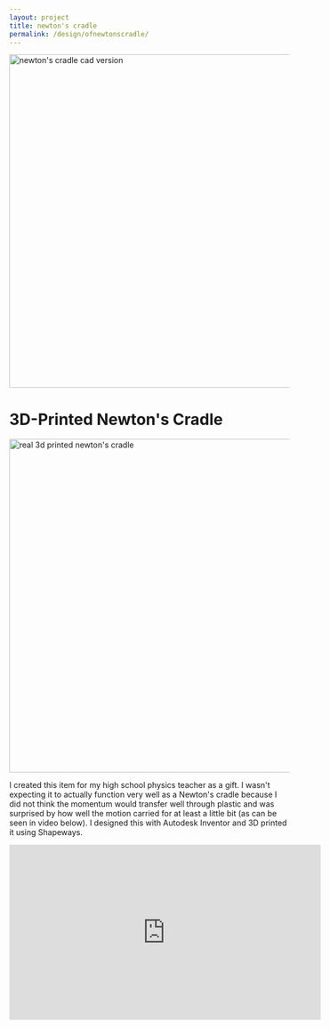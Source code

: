 ```yaml
---
layout: project
title: newton's cradle
permalink: /design/ofnewtonscradle/
---
```

<img src="../../assets/images/newtons+cradle+shapeways.png" alt="newton's cradle cad version" width="600"/>

# 3D-Printed Newton's Cradle

<img src="../../assets/images/realnewtonscradle.jpg" alt="real 3d printed newton's cradle" width="600"/>

I created this item for my high school physics teacher as a gift. I wasn't expecting it to actually function very well as a Newton's cradle because I did not think the momentum would transfer well through plastic and was surprised by how well the motion carried for at least a little bit (as can be seen in video below). I designed this with Autodesk Inventor and 3D printed it using Shapeways.

<iframe width="560" height="315" src="https://www.youtube.com/embed/M5abriCv-0o?si=RIzlFJxxdxoHF5Yn" title="YouTube video player" frameborder="0" allow="accelerometer; autoplay; clipboard-write; encrypted-media; gyroscope; picture-in-picture; web-share" referrerpolicy="strict-origin-when-cross-origin" allowfullscreen></iframe>